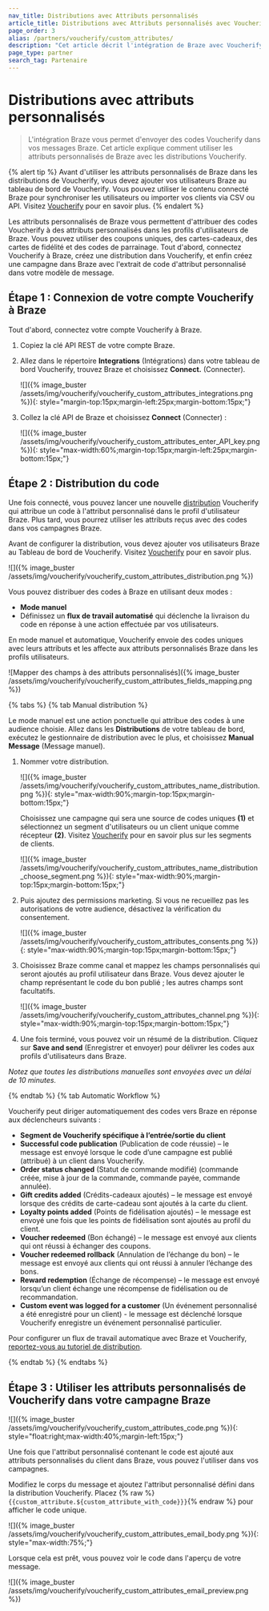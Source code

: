 ```yaml
---
nav_title: Distributions avec Attributs personnalisés
article_title: Distributions avec Attributs personnalisés avec Voucherify
page_order: 3
alias: /partners/voucherify/custom_attributes/
description: "Cet article décrit l'intégration de Braze avec Voucherify. L'intégration Braze vous permet d'envoyer des codes Voucherify dans vos messages Braze."
page_type: partner
search_tag: Partenaire
---
```


# Distributions avec attributs personnalisés

> L'intégration Braze vous permet d'envoyer des codes Voucherify dans vos messages Braze. Cet article explique comment utiliser les attributs personnalisés de Braze avec les distributions Voucherify.

{% alert tip %}
Avant d'utiliser les attributs personnalisés de Braze dans les distributions de Voucherify, vous devez ajouter vos utilisateurs Braze au tableau de bord de Voucherify. Vous pouvez utiliser le contenu connecté Braze pour synchroniser les utilisateurs ou importer vos clients via CSV ou API. Visitez [Voucherify](https://support.voucherify.io/article/67-how-to-import-my-customers) pour en savoir plus.
{% endalert %}

Les attributs personnalisés de Braze vous permettent d'attribuer des codes Voucherify à des attributs personnalisés dans les profils d'utilisateurs de Braze. Vous pouvez utiliser des coupons uniques, des cartes-cadeaux, des cartes de fidélité et des codes de parrainage. Tout d'abord, connectez Voucherify à Braze, créez une distribution dans Voucherify, et enfin créez une campagne dans Braze avec l'extrait de code d'attribut personnalisé dans votre modèle de message.

## Étape 1 : Connexion de votre compte Voucherify à Braze

Tout d'abord, connectez votre compte Voucherify à Braze.

1. Copiez la clé API REST de votre compte Braze.
2. Allez dans le répertoire **Integrations** (Intégrations) dans votre tableau de bord Voucherify, trouvez Braze et choisissez **Connect.** (Connecter).  
    
    ![]({% image_buster /assets/img/voucherify/voucherify_custom_attributes_integrations.png %}){: style="margin-top:15px;margin-left:25px;margin-bottom:15px;"}
    
3. Collez la clé API de Braze et choisissez **Connect** (Connecter) :  
    
    ![]({% image_buster /assets/img/voucherify/voucherify_custom_attributes_enter_API_key.png %}){: style="max-width:60%;margin-top:15px;margin-left:25px;margin-bottom:15px;"}


## Étape 2 : Distribution du code

Une fois connecté, vous pouvez lancer une nouvelle [distribution](https://support.voucherify.io/article/19-how-does-the-distribution-manager-work) Voucherify qui attribue un code à l'attribut personnalisé dans le profil d'utilisateur Braze. Plus tard, vous pourrez utiliser les attributs reçus avec des codes dans vos campagnes Braze.

Avant de configurer la distribution, vous devez ajouter vos utilisateurs Braze au Tableau de bord de Voucherify. Visitez [Voucherify](https://support.voucherify.io/article/67-how-to-import-my-customers) pour en savoir plus.

![]({% image_buster /assets/img/voucherify/voucherify_custom_attributes_distribution.png %})

Vous pouvez distribuer des codes à Braze en utilisant deux modes :

- **Mode manuel**
- Définissez un **flux de travail automatisé** qui déclenche la livraison du code en réponse à une action effectuée par vos utilisateurs.

En mode manuel et automatique, Voucherify envoie des codes uniques avec leurs attributs et les affecte aux attributs personnalisés Braze dans les profils utilisateurs.

![Mapper des champs à des attributs personnalisés]({% image_buster /assets/img/voucherify/voucherify_custom_attributes_fields_mapping.png %})

{% tabs %}
{% tab Manual distribution %}

Le mode manuel est une action ponctuelle qui attribue des codes à une audience choisie. Allez dans les **Distributions** de votre tableau de bord, exécutez le gestionnaire de distribution avec le plus, et choisissez **Manual Message** (Message manuel).

1.  Nommer votre distribution.

    ![]({% image_buster /assets/img/voucherify/voucherify_custom_attributes_name_distribution.png %}){: style="max-width:90%;margin-top:15px;margin-bottom:15px;"}<br>  
    
    Choisissez une campagne qui sera une source de codes uniques **(1)** et sélectionnez un segment d'utilisateurs ou un client unique comme récepteur **(2)**. Visitez [Voucherify](https://support.voucherify.io/article/51-customer-segments) pour en savoir plus sur les segments de clients.  
    
    ![]({% image_buster /assets/img/voucherify/voucherify_custom_attributes_name_distribution_choose_segment.png %}){: style="max-width:90%;margin-top:15px;margin-bottom:15px;"}  

2.  Puis ajoutez des permissions marketing. Si vous ne recueillez pas les autorisations de votre audience, désactivez la vérification du consentement.  
    
    ![]({% image_buster /assets/img/voucherify/voucherify_custom_attributes_consents.png %}){: style="max-width:90%;margin-top:15px;margin-bottom:15px;"}  
    
3.  Choisissez Braze comme canal et mappez les champs personnalisés qui seront ajoutés au profil utilisateur dans Braze. Vous devez ajouter le champ représentant le code du bon publié ; les autres champs sont facultatifs.  
    
    ![]({% image_buster /assets/img/voucherify/voucherify_custom_attributes_channel.png %}){: style="max-width:90%;margin-top:15px;margin-bottom:15px;"}  
    
4.  Une fois terminé, vous pouvez voir un résumé de la distribution. Cliquez sur **Save and send** (Enregistrer et envoyer) pour délivrer les codes aux profils d'utilisateurs dans Braze.  

_Notez que toutes les distributions manuelles sont envoyées avec un délai de 10 minutes._

{% endtab %}
{% tab Automatic Workflow %}

Voucherify peut diriger automatiquement des codes vers Braze en réponse aux déclencheurs suivants :

- **Segment de Voucherify spécifique à l’entrée/sortie du client**
- **Successful code publication** (Publication de code réussie) – le message est envoyé lorsque le code d’une campagne est publié (attribué) à un client dans Voucherify.
- **Order status changed** (Statut de commande modifié) (commande créée, mise à jour de la commande, commande payée, commande annulée).
- **Gift credits added** (Crédits-cadeaux ajoutés) – le message est envoyé lorsque des crédits de carte-cadeau sont ajoutés à la carte du client.
- **Loyalty points added** (Points de fidélisation ajoutés) – le message est envoyé une fois que les points de fidélisation sont ajoutés au profil du client.
- **Voucher redeemed** (Bon échangé) – le message est envoyé aux clients qui ont réussi à échanger des coupons.
- **Voucher redeemed rollback** (Annulation de l’échange du bon) – le message est envoyé aux clients qui ont réussi à annuler l’échange des bons.
- **Reward redemption** (Échange de récompense) – le message est envoyé lorsqu’un client échange une récompense de fidélisation ou de recommandation.
- **Custom event was logged for a customer** (Un événement personnalisé a été enregistré pour un client) - le message est déclenché lorsque Voucherify enregistre un événement personnalisé particulier.

Pour configurer un flux de travail automatique avec Braze et Voucherify, [reportez-vous au tutoriel de distribution](https://support.voucherify.io/article/19-how-does-the-distribution-manager-work).

{% endtab %}
{% endtabs %}

## Étape 3 : Utiliser les attributs personnalisés de Voucherify dans votre campagne Braze

![]({% image_buster /assets/img/voucherify/voucherify_custom_attributes_code.png %}){: style="float:right;max-width:40%;margin-left:15px;"}

Une fois que l'attribut personnalisé contenant le code est ajouté aux attributs personnalisés du client dans Braze, vous pouvez l'utiliser dans vos campagnes.

Modifiez le corps du message et ajoutez l'attribut personnalisé défini dans la distribution Voucherify. Placez {% raw %}`{{custom_attribute.${custom_attribute_with_code}}}`{% endraw %} pour afficher le code unique.

![]({% image_buster /assets/img/voucherify/voucherify_custom_attributes_email_body.png %}){: style="max-width:75%;"}

Lorsque cela est prêt, vous pouvez voir le code dans l'aperçu de votre message.

![]({% image_buster /assets/img/voucherify/voucherify_custom_attributes_email_preview.png %})
